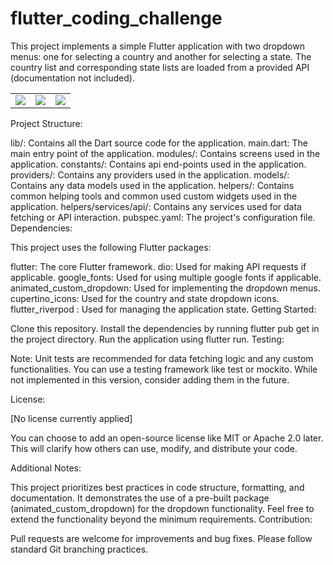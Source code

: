 # flutter_coding_challenge
This project implements a simple Flutter application with two dropdown menus: one for selecting a country and another for selecting a state. The country list and corresponding state lists are loaded from a provided API (documentation not included).
<table width="100%" border="0">
  <tr>    
  <td><img src="https://github.com/SabinSajeevan/flutter_coding_challenge/assets/59957418/2304a040-79bb-4343-afd2-f05ffab65b91"></td>
<td><img src="https://github.com/SabinSajeevan/flutter_coding_challenge/assets/59957418/911c92a8-9d55-481a-9936-074fd811a6cc" ></td>
<td><img src="https://github.com/SabinSajeevan/flutter_coding_challenge/assets/59957418/f606d212-5dc4-436a-9a17-5be966b8be27" ></td>
  
</tr>
</table>
Project Structure:

lib/: Contains all the Dart source code for the application.
main.dart: The main entry point of the application.
modules/: Contains screens used in the application.
constants/: Contains api end-points used in the application.
providers/: Contains any providers used in the application.
models/: Contains any data models used in the application.
helpers/: Contains common helping tools and common used custom widgets used in the application.
helpers/services/api/: Contains any services used for data fetching or API interaction.
pubspec.yaml: The project's configuration file.
Dependencies:

This project uses the following Flutter packages:

flutter: The core Flutter framework.
dio: Used for making API requests if applicable.
google_fonts: Used for using multiple google fonts if applicable.
animated_custom_dropdown: Used for implementing the dropdown menus.
cupertino_icons: Used for the country and state dropdown icons.
flutter_riverpod : Used for managing the application state.
Getting Started:

Clone this repository.
Install the dependencies by running flutter pub get in the project directory.
Run the application using flutter run.
Testing:

Note: Unit tests are recommended for data fetching logic and any custom functionalities. You can use a testing framework like test or mockito. While not implemented in this version, consider adding them in the future.

License:

[No license currently applied]

You can choose to add an open-source license like MIT or Apache 2.0 later. This will clarify how others can use, modify, and distribute your code.

Additional Notes:

This project prioritizes best practices in code structure, formatting, and documentation.
It demonstrates the use of a pre-built package (animated_custom_dropdown) for the dropdown functionality.
Feel free to extend the functionality beyond the minimum requirements.
Contribution:

Pull requests are welcome for improvements and bug fixes. Please follow standard Git branching practices.
